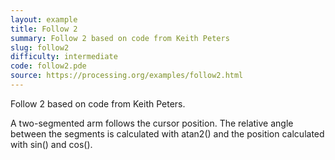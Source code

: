 ```yaml
---
layout: example
title: Follow 2
summary: Follow 2 based on code from Keith Peters
slug: follow2
difficulty: intermediate
code: follow2.pde
source: https://processing.org/examples/follow2.html
---
```


Follow 2 based on code from Keith Peters. 

 A two-segmented arm follows the cursor position. The relative angle between the segments is calculated with atan2() and the position calculated with sin() and cos().
